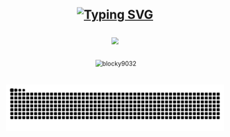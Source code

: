 
<h1 align="center">
    <a href="https://git.io/typing-svg"><img src="https://readme-typing-svg.demolab.com?font=Fira+Code&color=CB69F7&size=32&center=true&vCenter=true&width=500&height=70&duration=4000&&lines=Blocky's+World 🌍" alt="Typing SVG" /></a>
</h1>
<br/>
<div align="center">
    <img src="https://skillicons.dev/icons?i=py,java,nodejs,dotnet,c,cs,visualstudio,vscode" /><br>
</div>
<br>
<p align="center">&nbsp;<img align="center" src="https://github-readme-stats.vercel.app/api?username=blocky9032&show_icons=true&theme=dark&locale=en" alt="blocky9032" /></p>

###

<br clear="both">

<img align="center" src="https://raw.githubusercontent.com/blocky9032/blocky9032/output/snake.svg" alt="Snake animation" />

###
